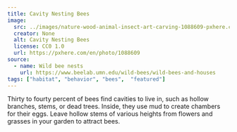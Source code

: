 ```yaml
---
title: Cavity Nesting Bees
image:
  src: ../images/nature-wood-animal-insect-art-carving-1088609-pxhere.com.jpg
  creator: None
  alt: Cavity Nesting Bees
  license: CC0 1.0
  url: https://pxhere.com/en/photo/1088609
source:
  - name: Wild bee nests
    url: https://www.beelab.umn.edu/wild-bees/wild-bees-and-houses
tags: ["habitat", "behavior", "bees",  "featured"]
---
```

Thirty to fourty percent of bees find cavities to live in, such as hollow branches, stems, or dead trees. Inside, they use mud to create chambers for their eggs. Leave hollow stems of various heights from flowers and grasses in your garden to attract bees.

